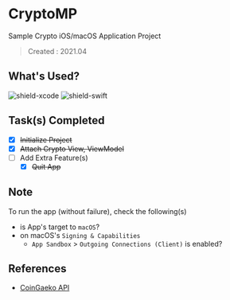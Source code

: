 # CryptoMP

Sample Crypto iOS/macOS Application Project 
> Created : 2021.04

## What's Used?

![shield-xcode][shield-xcode]
![shield-swift][shield-swift]


## Task(s) Completed

- [x] ~~Initialize Project~~
- [x] ~~Attach Crypto View, ViewModel~~
- [ ] Add Extra Feature(s)
   - [x] ~~Quit App~~

## Note

To run the app (without failure), check the following(s)

- is App's target to `macOS`?
- on macOS's `Signing & Capabilities`
	- `App Sandbox` > `Outgoing Connections (Client)` is enabled?

## References

- [CoinGaeko API][api-coingaeko]

[api-coingaeko]: https://api.coingecko.com/api/v3/coins/markets?vs_currency=usd&order=market_cap_desc&per_page=10&sparkline=true&price_change_percentage=24h


[shield-xcode]: https://img.shields.io/badge/xcode-13.x-147EFB?logo=xcode&logoColor=147EFB&style=flat-square
[shield-swift]: https://img.shields.io/badge/swift-5.x-F05138?logo=swift&logoColor=F05138&style=flat-square

